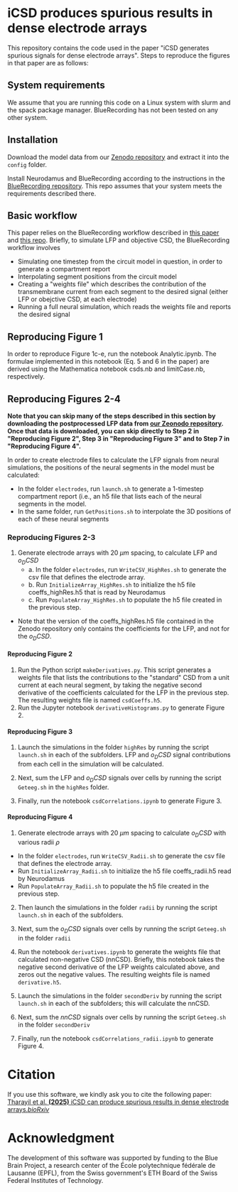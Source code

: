 # iCSD produces spurious results in dense electrode arrays

This repository contains the code used in the paper "iCSD generates spurious signals for dense electrode arrays". Steps to reproduce the figures in that paper are as follows:

## System requirements

We assume that you are running this code on a Linux system with slurm and the spack package manager. BlueRecording has not been tested on any other system. 

## Installation
Download the model data from our [Zenodo repository](https://zenodo.org/records/11113043) and extract it into the `config` folder.

Install Neurodamus and BlueRecording according to the instructions in the [BlueRecording repository](github.com/BlueBrain/BlueRecording). This repo assumes that your system meets the requirements described there.

## Basic workflow
This paper relies on the BlueRecording workflow described in [this paper](https://www.biorxiv.org/content/10.1101/2024.05.14.591849v1) and [this repo]((github.com/BlueBrain/BlueRecording)). Briefly, to simulate LFP and objective CSD, the BlueRecording workflow involves
- Simulating one timestep from the circuit model in question, in order to generate a compartment report
- Interpolating segment positions from the circuit model
- Creating a "weights file" which describes the contribution of the transmembrane current from each segment to the desired signal (either LFP or obejctive CSD, at each electrode)
- Running a full neural simulation, which reads the weights file and reports the desired signal

## Reproducing Figure 1

In order to reproduce Figure 1c-e, run the notebook Analytic.ipynb. The formulae implemented in this notebook (Eq. 5 and 6 in the paper) are derived using the Mathematica notebook csds.nb and limitCase.nb, respectively.

## Reproducing Figures 2-4

**Note that you can skip many of the steps described in this section by downloading the postprocessed LFP data from [our Zeonodo repository](https://zenodo.org/records/14998743). Once that data is downloaded, you can skip directly to Step 2 in "Reproducing Figure 2", Step 3 in "Reproducing Figure 3" and to Step 7 in "Reproducing Figure 4".**

In order to create electrode files to calculate the LFP signals from neural simulations, the positions of the neural segments in the model must be calculated:
- In the folder `electrodes`, run `launch.sh` to generate a 1-timestep compartment report (i.e., an h5 file that lists each of the neural segments in the model.
- In the same folder, run `GetPositions.sh` to interpolate the 3D positions of each of these neural segments

### Reproducing Figures 2-3

1. Generate electrode arrays with 20 $\mu m$ spacing, to calculate LFP and $o_DCSD$
   * a. In the folder `electrodes`, run `WriteCSV_HighRes.sh` to generate the csv file that defines the electrode array.
   * b. Run `InitializeArray_HighRes.sh` to initialize the h5 file coeffs_highRes.h5 that is read by Neurodamus
   * c. Run `PopulateArray_HighRes.sh` to populate the h5 file created in the previous step.
     
* Note that the version of the coeffs_highRes.h5 file contained in the Zenodo repository only contains the coefficients for the LFP, and not for the $o_DCSD$. 
  
#### Reproducing Figure 2

1. Run the Python script `makeDerivatives.py`. This script generates a weights file that lists the contributions to the "standard" CSD from a unit current at each neural segment, by taking the negative second derivative of the coefficients calculated for the LFP in the previous step. The resulting weights file is named `csdCoeffs.h5`.
2. Run the Jupyter notebook `derivativeHistograms.py` to generate Figure 2.

#### Reproducing Figure 3

1. Launch the simulations in the folder `highRes` by running the script `launch.sh` in each of the subfolders. LFP and $o_DCSD$ signal contributions from each cell in the simulation will be calculated.

2. Next, sum the LFP and $o_DCSD$ signals over cells by running the script `Geteeg.sh` in the `highRes` folder.

3. Finally, run the notebook `csdCorrelations.ipynb` to generate Figure 3.

#### Reproducing Figure 4

1. Generate electrode arrays with 20 $\mu m$ spacing to calculate $o_DCSD$ with various radii $\rho$
- In the folder `electrodes`, run `WriteCSV_Radii.sh` to generate the csv file that defines the electrode array.
- Run `InitializeArray_Radii.sh` to initialize the h5 file coeffs_radii.h5 read by Neurodamus
- Run `PopulateArray_Radii.sh` to populate the h5 file created in the previous step.

2. Then launch the simulations in the folder `radii` by running the script `launch.sh` in each of the subfolders.

3. Next, sum the $o_DCSD$ signals over cells by running the script `Geteeg.sh` in the folder `radii`

4. Run the notebook `derivatives.ipynb` to generate the weights file that calculated non-negative CSD (nnCSD). Briefly, this notebook takes the negative second derivative of the LFP weights calculated above, and zeros out the negative values. The resulting weights file is named `derivative.h5`.

5. Launch the simulations in the folder `secondDeriv` by running the script `launch.sh` in each of the subfolders; this will calculate the nnCSD.

6. Next, sum the $nnCSD$ signals over cells by running the script `Geteeg.sh` in the folder `secondDeriv`

7. Finally, run the notebook `csdCorrelations_radii.ipynb` to generate Figure 4.

# Citation
If you use this software, we kindly ask you to cite the following paper: [Tharayil et al. **(2025)** iCSD can produce spurious results in dense electrode arrays.*bioRxiv*](https://doi.org/10.1101/2025.05.02.651822)

# Acknowledgment
The development of this software was supported by funding to the Blue Brain Project, a research center of the École polytechnique fédérale de Lausanne (EPFL), from the Swiss government's ETH Board of the Swiss Federal Institutes of Technology.
